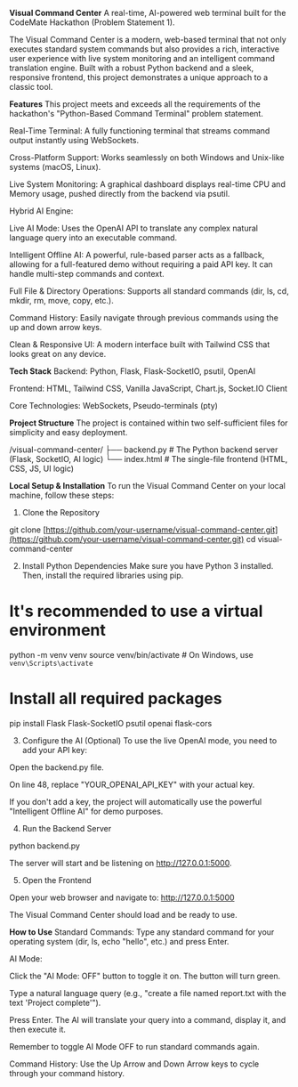 **Visual Command Center**
A real-time, AI-powered web terminal built for the CodeMate Hackathon (Problem Statement 1).

The Visual Command Center is a modern, web-based terminal that not only executes standard system commands but also provides a rich, interactive user experience with live system monitoring and an intelligent command translation engine. Built with a robust Python backend and a sleek, responsive frontend, this project demonstrates a unique approach to a classic tool.

**Features**
This project meets and exceeds all the requirements of the hackathon's "Python-Based Command Terminal" problem statement.

Real-Time Terminal: A fully functioning terminal that streams command output instantly using WebSockets.

Cross-Platform Support: Works seamlessly on both Windows and Unix-like systems (macOS, Linux).

Live System Monitoring: A graphical dashboard displays real-time CPU and Memory usage, pushed directly from the backend via psutil.

Hybrid AI Engine:

Live AI Mode: Uses the OpenAI API to translate any complex natural language query into an executable command.

Intelligent Offline AI: A powerful, rule-based parser acts as a fallback, allowing for a full-featured demo without requiring a paid API key. It can handle multi-step commands and context.

Full File & Directory Operations: Supports all standard commands (dir, ls, cd, mkdir, rm, move, copy, etc.).

Command History: Easily navigate through previous commands using the up and down arrow keys.

Clean & Responsive UI: A modern interface built with Tailwind CSS that looks great on any device.

**Tech Stack**
Backend: Python, Flask, Flask-SocketIO, psutil, OpenAI

Frontend: HTML, Tailwind CSS, Vanilla JavaScript, Chart.js, Socket.IO Client

Core Technologies: WebSockets, Pseudo-terminals (pty)

**Project Structure**
The project is contained within two self-sufficient files for simplicity and easy deployment.

/visual-command-center/
├── backend.py        # The Python backend server (Flask, SocketIO, AI logic)
└── index.html        # The single-file frontend (HTML, CSS, JS, UI logic)

**Local Setup & Installation**
To run the Visual Command Center on your local machine, follow these steps:

1. Clone the Repository

git clone [https://github.com/your-username/visual-command-center.git](https://github.com/your-username/visual-command-center.git)
cd visual-command-center

2. Install Python Dependencies
Make sure you have Python 3 installed. Then, install the required libraries using pip.

# It's recommended to use a virtual environment
python -m venv venv
source venv/bin/activate  # On Windows, use `venv\Scripts\activate`

# Install all required packages
pip install Flask Flask-SocketIO psutil openai flask-cors

3. Configure the AI (Optional)
To use the live OpenAI mode, you need to add your API key:

Open the backend.py file.

On line 48, replace "YOUR_OPENAI_API_KEY" with your actual key.

If you don't add a key, the project will automatically use the powerful "Intelligent Offline AI" for demo purposes.

4. Run the Backend Server

python backend.py

The server will start and be listening on http://127.0.0.1:5000.

5. Open the Frontend

Open your web browser and navigate to: http://127.0.0.1:5000

The Visual Command Center should load and be ready to use.

**How to Use**
Standard Commands: Type any standard command for your operating system (dir, ls, echo "hello", etc.) and press Enter.

AI Mode:

Click the "AI Mode: OFF" button to toggle it on. The button will turn green.

Type a natural language query (e.g., "create a file named report.txt with the text 'Project complete'").

Press Enter. The AI will translate your query into a command, display it, and then execute it.

Remember to toggle AI Mode OFF to run standard commands again.


Command History: Use the Up Arrow and Down Arrow keys to cycle through your command history.
